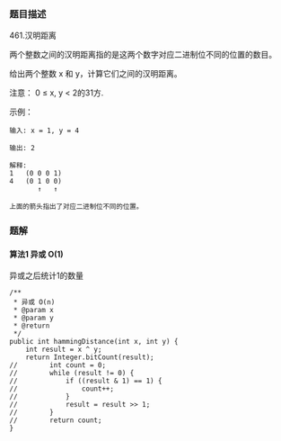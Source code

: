 ### 题目描述
461.汉明距离

两个整数之间的汉明距离指的是这两个数字对应二进制位不同的位置的数目。

给出两个整数 x 和 y，计算它们之间的汉明距离。

注意：
0 ≤ x, y < 2的31方.

示例：
```
输入: x = 1, y = 4

输出: 2

解释:
1   (0 0 0 1)
4   (0 1 0 0)
       ↑   ↑

上面的箭头指出了对应二进制位不同的位置。
```


### 题解

#### 算法1 异或 O(1)

异或之后统计1的数量

```$java
/**
 * 异或 O(n)
 * @param x
 * @param y
 * @return
 */
public int hammingDistance(int x, int y) {
    int result = x ^ y;
    return Integer.bitCount(result);
//        int count = 0;
//        while (result != 0) {
//            if ((result & 1) == 1) {
//                count++;
//            }
//            result = result >> 1;
//        }
//        return count;
}
```